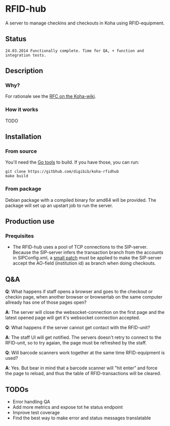 # RFID-hub
A server to manage checkins and checkouts in Koha using RFID-equipment.

## Status
    24.03.2014 Functionally complete. Time for QA, + function and integration tests.

## Description

### Why?
For rationale see the [RFC on the Koha-wiki](http://wiki.koha-community.org/wiki/RFID_RFC).

### How it works
TODO

## Installation

### From source
You'll need the [Go tools](http://golang.org/doc/install) to build. If you have those, you can run:

    git clone https://gitbhub.com/digibib/koha-rfidhub
    make build

### From package
Debian package with a compiled binary for amd64 will be provided. The package will set up an upstart job to run the server.

## Production use

### Prequisites
* The RFID-hub uses a pool of TCP connections to the SIP-server. Because the SIP-server infers the transaction branch from the accounts in SIPConfig.xml, a [small patch](https://github.com/digibib/koha-work/commit/0139f82aa1ce2ca9a5a71d73245839141e1eaa38) must be applied to make the SIP-server accept the AO-field (institution id) as branch when doing checkouts.

## Q&A
__Q__: What happens if staff opens a browser and goes to the checkout or checkin page, when another browser or browsertab on the same computer allready has one of those pages open?

__A__: The server will close the websocket-connection on the first page and the latest opened page will get it's websocket connection accepted.

__Q__: What happens if the server cannot get contact with the RFID-unit?

__A__: The staff UI will get notified. The servers doesn't retry to connect to the RFID-unit, so to try agaian, the page must be refreshed by the staff.

__Q__: Will barcode scanners work together at the same time RFID-equipment is used?

__A__: Yes. But bear in mind that a barcode scanner will "hit enter" and force the page to reload, and thus the table of RFID-transactions will be cleared.


## TODOs
* Error handling QA
* Add more metrics and expose tot he status endpoint
* Improve test coverage
* Find the best way to make error and status messages translatable